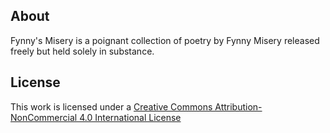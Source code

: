 ## About
Fynny's Misery is a poignant collection of poetry by Fynny Misery released freely but held solely in substance.
## License
This work is licensed under a [Creative Commons Attribution-NonCommercial 4.0 International License](https://creativecommons.org/licenses/by-nc/4.0/)

